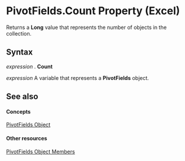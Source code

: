 
# PivotFields.Count Property (Excel)

Returns a  **Long** value that represents the number of objects in the collection.


## Syntax

 _expression_ . **Count**

 _expression_ A variable that represents a **PivotFields** object.


## See also


#### Concepts


[PivotFields Object](018d4cea-09ea-d4be-baef-5fd55062935b.md)
#### Other resources


[PivotFields Object Members](5052ec10-ead9-3e8e-ac4b-d5d5ebc59921.md)
